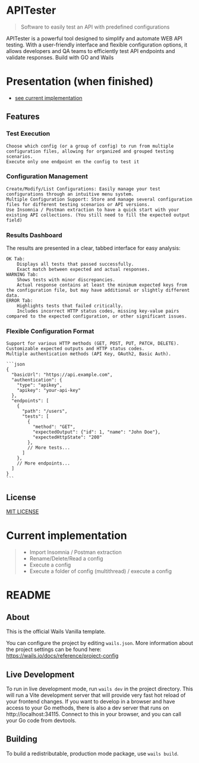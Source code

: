 # APITester

> Software to easily test an API with predefined configurations 

APITester is a powerful tool designed to simplify and automate WEB API testing. With a user-friendly interface and flexible configuration options, it allows developers and QA teams to efficiently test API endpoints and validate responses.
Build with GO and Wails

# Presentation (when finished)
- [see current implementation](#current-implementation)

## Features
### Test Execution

	Choose which config (or a group of config) to run from multiple configuration files, allowing for organized and grouped testing scenarios.
    Execute only one endpoint en the config to test it

### Configuration Management

    Create/Modify/List Configurations: Easily manage your test configurations through an intuitive menu system.
    Multiple Configuration Support: Store and manage several configuration files for different testing scenarios or API versions.
	Use Insomnia / Postman extraction to have a quick start with your existing API collections. (You still need to fill the expected output field)

### Results Dashboard
The results are presented in a clear, tabbed interface for easy analysis:

    OK Tab:
        Displays all tests that passed successfully.
        Exact match between expected and actual responses.
    WARNING Tab:
        Shows tests with minor discrepancies.
        Actual response contains at least the minimum expected keys from the configuration file, but may have additional or slightly different data.
    ERROR Tab:
        Highlights tests that failed critically.
        Includes incorrect HTTP status codes, missing key-value pairs compared to the expected configuration, or other significant issues.

### Flexible Configuration Format

    Support for various HTTP methods (GET, POST, PUT, PATCH, DELETE).
    Customizable expected outputs and HTTP status codes.
    Multiple authentication methods (API Key, OAuth2, Basic Auth).

    ```json
    {
	  "basicUrl": "https://api.example.com",
	  "authentication": {
	    "type": "apikey",
	    "apikey": "your-api-key"
	  },
	  "endpoints": [
	    {
	      "path": "/users",
	      "tests": [
	        {
	          "method": "GET",
	          "expectedOutput": {"id": 1, "name": "John Doe"},
	          "expectedHttpState": "200"
	        },
	        // More tests...
	      ]
	    },
	    // More endpoints...
	  ]
	}
	```

## License
[MIT LICENSE](./LICENSE)



# <a id="current-implementation"></a>Current implementation
> - Import Insomnia / Postman extraction
> - Rename/Delete/Read a config
> - Execute a config
> - Execute a folder of config (multithread) / execute a config


# README

## About

This is the official Wails Vanilla template.

You can configure the project by editing `wails.json`. More information about the project settings can be found
here: https://wails.io/docs/reference/project-config

## Live Development

To run in live development mode, run `wails dev` in the project directory. This will run a Vite development
server that will provide very fast hot reload of your frontend changes. If you want to develop in a browser
and have access to your Go methods, there is also a dev server that runs on http://localhost:34115. Connect
to this in your browser, and you can call your Go code from devtools.

## Building

To build a redistributable, production mode package, use `wails build`.
